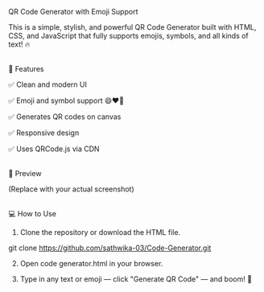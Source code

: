 QR Code Generator with Emoji Support

This is a simple, stylish, and powerful QR Code Generator built with HTML, CSS, and JavaScript that fully supports emojis, symbols, and all kinds of text! 🔥

<br/>🚀 Features

✅ Clean and modern UI

✅ Emoji and symbol support 😄❤️🚀

✅ Generates QR codes on canvas

✅ Responsive design

✅ Uses QRCode.js via CDN


<br/>📸 Preview


(Replace with your actual screenshot)

<br/>💻 How to Use

1. Clone the repository or download the HTML file.



git clone https://github.com/sathwika-03/Code-Generator.git


2. Open code generator.html in your browser.


3. Type in any text or emoji — click "Generate QR Code" — and boom! 🎯
